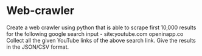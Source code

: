 # Web-crawler
Create a web crawler using python that is able to scrape first 10,000 results for the following
google search input - site:youtube.com openinapp.co
Collect all the given YouTube links of the above search link.
Give the results in the JSON/CSV format.
